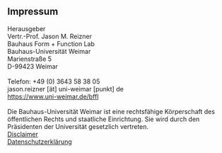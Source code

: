 ## Impressum
Herausgeber<br />
Vertr.-Prof. Jason M. Reizner<br />
Bauhaus Form + Function Lab<br />
Bauhaus-Universität Weimar<br />
Marienstraße 5<br />
D-99423 Weimar<br />
<br>
Telefon: +49 (0) 3643 58 38 05<br />
jason.reizner [ät] uni-weimar [punkt] de<br />
https://www.uni-weimar.de/bffl<br />
<br>
Die Bauhaus-Universität Weimar ist eine rechtsfähige Körperschaft des öffentlichen Rechts und staatliche Einrichtung. Sie wird durch den Präsidenten der Universität gesetzlich vertreten.
<br>
[Disclaimer](https://www.uni-weimar.de/de/fs/impressum/disclaimer/)<br />
[Datenschutzerklärung](https://www.uni-weimar.de/de/fs/datenschutz/)
